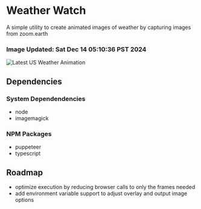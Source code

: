 # Weather Watch

A simple utility to create animated images of weather by capturing images from zoom.earth

### Image Updated: Sat Dec 14 05:10:36 PST 2024

![Latest US Weather Animation](animations/2024-12-14.webp)

## Dependencies
### System Dependendencies
* node
* imagemagick
### NPM Packages
* puppeteer
* typescript

## Roadmap
* optimize execution by reducing browser calls to only the frames needed
* add environment variable support to adjust overlay and output image options
